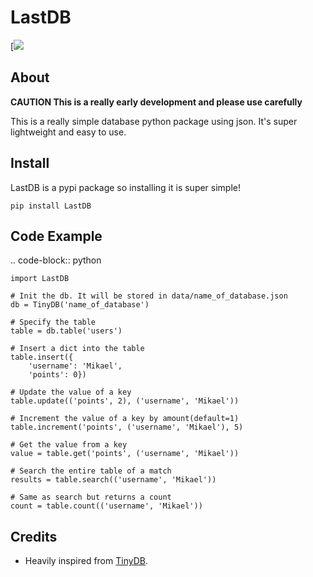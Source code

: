 # LastDB
[![](https://i.imgur.com/e5laURE.png)

## About
**CAUTION
This is a really early development and please use carefully**

This is a really simple database python package using json. It's super lightweight and easy to use. 



## Install
LastDB is a pypi package so installing it is super simple!

`pip install LastDB`

## Code Example
.. code-block:: python

    import LastDB
    
    # Init the db. It will be stored in data/name_of_database.json
    db = TinyDB('name_of_database')
    
    # Specify the table
    table = db.table('users')
    
    # Insert a dict into the table
    table.insert({
        'username': 'Mikael',
        'points': 0})
        
    # Update the value of a key
    table.update(('points', 2), ('username', 'Mikael'))
    
    # Increment the value of a key by amount(default=1)
    table.increment('points', ('username', 'Mikael'), 5)
    
    # Get the value from a key 
    value = table.get('points', ('username', 'Mikael'))
    
    # Search the entire table of a match
    results = table.search(('username', 'Mikael'))
    
    # Same as search but returns a count
    count = table.count(('username', 'Mikael'))
    

## Credits
* Heavily inspired from [TinyDB](https://github.com/msiemens/tinydb).

